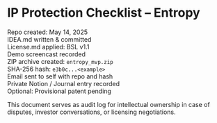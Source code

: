 # IP Protection Checklist – Entropy

 Repo created: May 14, 2025  
 IDEA.md written & committed  
 License.md applied: BSL v1.1  
 Demo screencast recorded  
 ZIP archive created: `entropy_mvp.zip`  
 SHA-256 hash: `e3b0c...<example>`  
 Email sent to self with repo and hash  
 Private Notion / Journal entry recorded  
 Optional: Provisional patent pending

 This document serves as audit log for intellectual ownership in case of disputes, investor conversations, or licensing negotiations.
